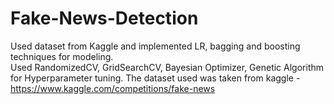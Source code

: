 # Fake-News-Detection
Used dataset from Kaggle and implemented LR, bagging and boosting techniques for modeling.                                  
Used RandomizedCV, GridSearchCV, Bayesian Optimizer, Genetic Algorithm for Hyperparameter tuning.
The dataset used was taken from kaggle - https://www.kaggle.com/competitions/fake-news
